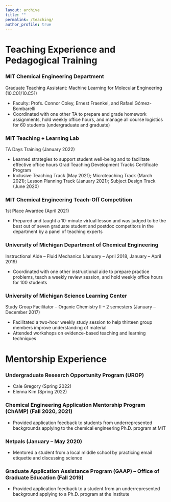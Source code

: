 ```yaml
---
layout: archive
title: ""
permalink: /teaching/
author_profile: true
---
```


# Teaching Experience and Pedagogical Training

### MIT Chemical Engineering Department
Graduate Teaching Assistant: Machine Learning for Molecular Engineering (10.C01/10.C51)
* Faculty: Profs. Connor Coley, Ernest Fraenkel, and Rafael Gómez-Bombarelli
* Coordinated with one other TA to prepare and grade homework assignments, hold weekly office hours, and manage all course logistics for 60 students (undergraduate and graduate)

### MIT Teaching + Learning Lab
TA Days Training (January 2022)
* Learned strategies to support student well-being and to facilitate effective office hours
Grad Teaching Development Tracks Certificate Program
* Inclusive Teaching Track (May 2021); Microteaching Track (March 2021); Lesson Planning Track (January 2021); Subject Design Track (June 2020)

### MIT Chemical Engineering Teach-Off Competition
1st Place Awardee (April 2021)
* Prepared and taught a 10-minute virtual lesson and was judged to be the best out of seven graduate student and postdoc competitors in the department by a panel of teaching experts

### University of Michigan Department of Chemical Engineering
Instructional Aide – Fluid Mechanics (January – April 2018, January – April 2019)
* Coordinated with one other instructional aide to prepare practice problems, teach a weekly review session, and hold weekly office hours for 100 students

### University of Michigan Science Learning Center
Study Group Facilitator – Organic Chemistry II – 2 semesters (January – December 2017)
* Facilitated a two-hour weekly study session to help thirteen group members improve understanding of material
* Attended workshops on evidence-based teaching and learning techniques


# Mentorship Experience 

### Undergraduate Research Opportunity Program (UROP)
* Cale Gregory (Spring 2022)
* Elenna Kim (Spring 2022)

### Chemical Engineering Application Mentorship Program (ChAMP) (Fall 2020, 2021)
* Provided application feedback to students from underrepresented backgrounds applying to the chemical engineering Ph.D. program at MIT

### Netpals (January – May 2020)
* Mentored a student from a local middle school by practicing email etiquette and discussing science

### Graduate Application Assistance Program (GAAP) – Office of Graduate Education (Fall 2019)
* Provided application feedback to a student from an underrepresented background applying to a Ph.D. program at the Institute

